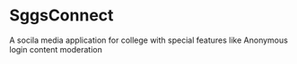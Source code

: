 # SggsConnect
A socila media application for college with special features like Anonymous login content moderation
